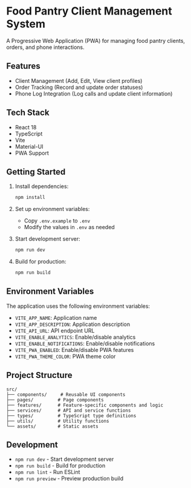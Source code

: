 # Food Pantry Client Management System

A Progressive Web Application (PWA) for managing food pantry clients, orders, and phone interactions.

## Features

- Client Management (Add, Edit, View client profiles)
- Order Tracking (Record and update order statuses)
- Phone Log Integration (Log calls and update client information)

## Tech Stack

- React 18
- TypeScript
- Vite
- Material-UI
- PWA Support

## Getting Started

1. Install dependencies:
   ```bash
   npm install
   ```

2. Set up environment variables:
   - Copy `.env.example` to `.env`
   - Modify the values in `.env` as needed

3. Start development server:
   ```bash
   npm run dev
   ```

4. Build for production:
   ```bash
   npm run build
   ```

## Environment Variables

The application uses the following environment variables:

- `VITE_APP_NAME`: Application name
- `VITE_APP_DESCRIPTION`: Application description
- `VITE_API_URL`: API endpoint URL
- `VITE_ENABLE_ANALYTICS`: Enable/disable analytics
- `VITE_ENABLE_NOTIFICATIONS`: Enable/disable notifications
- `VITE_PWA_ENABLED`: Enable/disable PWA features
- `VITE_PWA_THEME_COLOR`: PWA theme color

## Project Structure

```
src/
├── components/     # Reusable UI components
├── pages/         # Page components
├── features/      # Feature-specific components and logic
├── services/      # API and service functions
├── types/         # TypeScript type definitions
├── utils/         # Utility functions
└── assets/        # Static assets
```

## Development

- `npm run dev` - Start development server
- `npm run build` - Build for production
- `npm run lint` - Run ESLint
- `npm run preview` - Preview production build 